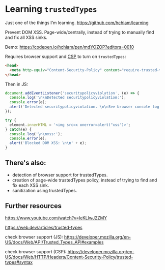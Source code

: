 # Learning `trustedTypes`

Just one of the things I'm learning. https://github.com/hchiam/learning

Prevent DOM XSS. Page-wide/centrally, instead of trying to manually find and fix all XSS sinks.

Demo: https://codepen.io/hchiam/pen/mdYOZOP?editors=0010

Requires browser support and [CSP](https://github.com/hchiam/learning-csp) to turn on `trustedTypes`:

```html
<head>
  <meta http-equiv="Content-Security-Policy" content="require-trusted-types-for 'script'">
</head>
```

Then in JS:

```js
document.addEventListener('securitypolicyviolation', (e) => {
  console.log('\n\nDetected securitypolicyviolation:');
  console.error(e);
  alert('Detected securitypolicyviolation. \n\nSee browser console log for details on this object: \n\n' + e);
});
```

```js
try {
  element.innerHTML = '<img src=x onerror=alert("xss")>';
} catch(e) {
  console.log('\n\nxss:');
  console.error(e);
  alert('Blocked DOM XSS: \n\n' + e);
}
```

## There's also:

- detection of browser support for trustedTypes.
- creation of page-wide trustedTypes policy, instead of trying to find and fix each XSS sink.
- sanitization using trustedTypes.

## Further resources

https://www.youtube.com/watch?v=IeKLIwJ2ZMY

https://web.dev/articles/trusted-types

check browser support (JS): https://developer.mozilla.org/en-US/docs/Web/API/Trusted_Types_API#examples

check browser support (CSP): https://developer.mozilla.org/en-US/docs/Web/HTTP/Headers/Content-Security-Policy/trusted-types#syntax
